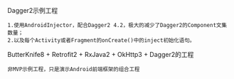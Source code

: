 Dagger2示例工程
    
    1.使用AndroidInjector，配合Dagger2 4.2，极大的减少了Dagger2的Component文集数量；
    2.以及每个Activity或者Fragment的onCreate()中的inject初始化语句。
    
ButterKnife8 + Retrofit2 + RxJava2 + OkHttp3 + Dagger2的工程

    非MVP示例工程，只是演示Android前端框架的组合工程